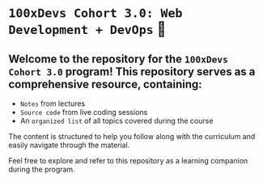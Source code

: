 #  `100xDevs Cohort 3.0: Web Development + DevOps` 🎯

## Welcome to the repository for the `100xDevs Cohort 3.0` program! This repository serves as a comprehensive resource, containing:

- `Notes` from lectures
- `Source code` from live coding sessions
- An `organized list` of all topics covered during the course

The content is structured to help you follow along with the curriculum and easily navigate through the material.

Feel free to explore and refer to this repository as a learning companion during the program.
